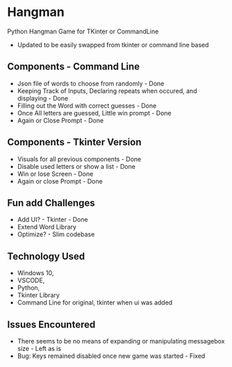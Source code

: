 # Hangman
Python Hangman Game for TKinter or CommandLine
- Updated to be easily swapped from tkinter or command line based

## Components - Command Line
- Json file of words to choose from randomly - Done
- Keeping Track of Inputs, Declaring repeats when occured, and displaying - Done
- Filling out the Word with correct guesses - Done
- Once All letters are guessed, Little win prompt - Done
- Again or Close Prompt - Done

## Components - Tkinter Version
- Visuals for all previous components - Done 
- Disable used letters or show a list - Done
- Win or lose Screen - Done
- Again or close Prompt - Done

## Fun add Challenges
- Add UI? - Tkinter - Done
- Extend Word Library
- Optimize? - Slim codebase

## Technology Used
- Windows 10,
- VSCODE,
- Python,
- Tkinter Library
- Command Line for original, tkinter when ui was added


## Issues Encountered
- There seems to be no means of expanding or manipulating messagebox size - Left as is
- Bug: Keys remained disabled once new game was started - Fixed
